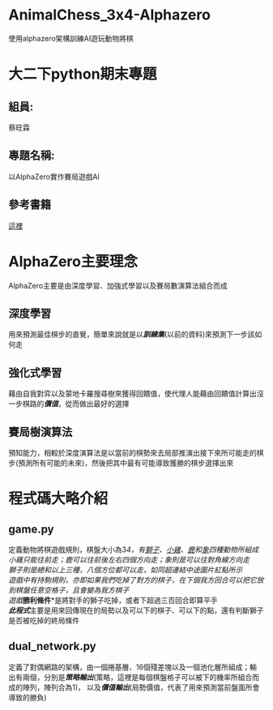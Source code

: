 # AnimalChess_3x4-Alphazero
使用alphazero架構訓練AI遊玩動物將棋
# 大二下python期末專題
## 組員:  
蔡旺霖  
## 專題名稱:  
以AlphaZero實作賽局遊戲AI
## 參考書籍  
[這裡](https://www.tenlong.com.tw/products/9789863126515)
# AlphaZero主要理念  
AlphaZero主要是由深度學習、加強式學習以及賽局數演算法組合而成  
## 深度學習  
用來預測最佳棋步的直覺，簡單來說就是以***訓練集***(以前的資料)來預測下一步該如何走  
## 強化式學習  
藉由自我對弈以及蒙地卡羅搜尋樹來獲得回饋值，使代理人能藉由回饋值計算出沒一步棋路的***價值***，從而做出最好的選擇  
## 賽局樹演算法  
預知能力，相較於深度演算法是以當前的棋勢來去局部推演出接下來所可能走的棋步(預測所有可能的未來)，然後把其中最有可能導致獲勝的棋步選擇出來  
# 程式碼大略介紹  
## game.py
定義動物將棋遊戲規則，棋盤大小為3*4，有[獅子](https://github.com/Stanley-Lius/AnimalChess_3x4-Alphazero/blob/main/piece4.png)、[小雞](https://github.com/Stanley-Lius/AnimalChess_3x4-Alphazero/blob/main/piece1.png)、[鹿](https://github.com/Stanley-Lius/AnimalChess_3x4-Alphazero/blob/main/piece3.png)和[象](https://github.com/Stanley-Lius/AnimalChess_3x4-Alphazero/blob/main/piece2.png)四種動物所組成  
小雞只能往前走；鹿可以往前後左右四個方向走；象則是可以往對角線方向走  
獅子則是總和以上三種，八個方位都可以走，如同超連結中途圖片紅點所示  
遊戲中有持駒規則，亦即如果我們吃掉了對方的棋子，在下個我方回合可以把它放到棋盤任意空格子，且會變為我方棋子  
遊戲***勝利條件***是將對手的獅子吃掉，或者下超過三百回合即算平手  
***此程式***主要是用來回傳現在的局勢以及可以下的棋子、可以下的點，還有判斷獅子是否被吃掉的終局條件  
## dual_network.py  
定義了對偶網路的架構，由一個捲基層、16個殘差塊以及一個池化層所組成；輸出有兩個，分別是***策略輸出***(策略，這裡是每個棋盤格子可以被下的機率所組合而成的陣列，陣列合為1)，  以及***價值輸出***(局勢價值，代表了用來預測當前盤面所會導致的勝負)  

